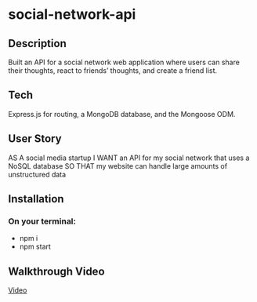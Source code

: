 # social-network-api

## Description
Built an API for a social network web application where users can share their thoughts, react to friends’ thoughts, and create a friend list.

## Tech
Express.js for routing, a MongoDB database, and the Mongoose ODM.

## User Story
AS A social media startup
I WANT an API for my social network that uses a NoSQL database
SO THAT my website can handle large amounts of unstructured data

## Installation
### On your terminal:
- npm i
- npm start

## Walkthrough Video
[Video](https://drive.google.com/file/d/19yQ7gefOg_DVkeSGVw-qPF3qJqM1cHFQ/view?usp=sharing)
